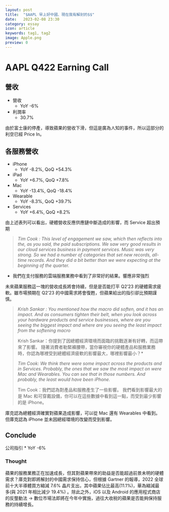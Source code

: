 ```yaml
---
layout: post
title:  "$AAPL 早上好中國、現在我有解封的$$"
date:   2023-02-08 23:30
category: essay
icon: article
keywords: tag1, tag2
image: Apple.png
preview: 0
---
```

# AAPL Q422 Earning Call
## 營收
* 營收
	* YoY -6%
* 利潤率
	* 30.7%
	
由於富士康的停產，導致蘋果的營收下滑，但這是廣為人知的事件，所以這部分的利空已經 Price In。

## 各服務營收
* iPhone
	* YoY -8.2%, QoQ +54.3%
* iPad
	* YoY +6.7%, QoQ +7.8%
* Mac
	* YoY -13.4%, QoQ -18.4%
* Wearable
	* YoY -8.3%, QoQ +39.7%
* Services
	* YoY +6.4%, QoQ +8.2%

由上述表列可以看出，硬體營收反應供應鏈中斷造成的影響，而 Service 超出預期

> *Tim Cook : This level of engagement we saw, which then reflects into the, as you said, the paid subscriptions. We saw very good results in our cloud services business in payment services. Music was very strong. So we had a number of categories that set new records, all-time records. And they did a bit better than we were expecting at the beginning of the quarter.*  
* 我們在支付服務的雲端服務業務中看到了非常好的結果。響應非常強烈

未來蘋果服務這一塊的營收成長將會持續，但是是否能打平 Q2’23 的硬體需求疲軟。雖市場預期在 Q2’23 的中國需求將會復甦，但蘋果給出的指引卻比預期謹慎。

> *Krish Sankar : You mentioned how the macro did soften, and it has an impact. And as consumers tighten their belt, when you look across your hardware products and service businesses, where are you seeing the biggest impact and where are you seeing the least impact from the softening macro*  
>   
> Krish Sankar：你提到了因總體經濟環境而面臨的挑戰逐漸有好轉，而這帶來了影響。 隨著消費者勒緊褲腰帶，當你審視你的硬體產品和服務業務時，你認為哪裡受到總體經濟疲軟的影響最大，哪裡影響最小？*  
>   
> *Tim Cook: We think there were some impact across the products and in Services. Probably, the ones that we saw the most impact on were Mac and Wearables. You can see that in those numbers. And probably, the least would have been iPhone.*  
>   
> Tim Cook：我們認為對產品和服務產生了一些影響。 我們看到影響最大的是 Mac 和可穿戴設備，你可以在這些數據中看到這一點，而受到最少影響的是 iPhone。  

庫克認為總體經濟確實對蘋果造成影響，可以從 Mac 還有 Wearables 中看到。但庫克認為 iPhone 並未因總經環境的改變而受到影響。

## Conclude
公司指引
	* YoY -6%
### Thought

蘋果的服務業務正在加速成長，但其對蘋果帶來的助益是否能超過前景未明的硬體需求？庫克對即將解封的中國需求保持信心，但根據 Gartner 的報導，2022 全球前十大半導體買方縮減 7.6% 晶片支出，其中蘋果佔比最高(11.1%)，華為縮減最多(與 2021 年相比減少 19.4%)	。除此之外，iOS 以及 Android 的應用程式商店的反壟動法 -> 數位市場法即將在今年中實施，過往大收税的蘋果是否能夠保持服務的持續增長。